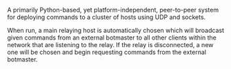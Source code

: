 A primarily Python-based, yet platform-independent, peer-to-peer system for deploying commands to a cluster of hosts using UDP and sockets.

When run, a main relaying host is automatically chosen which will broadcast given commands from an external botmaster to all other clients within the network that are listening to the relay. If the relay is disconnected, a new one will be chosen and begin requesting commands from the external botmaster.